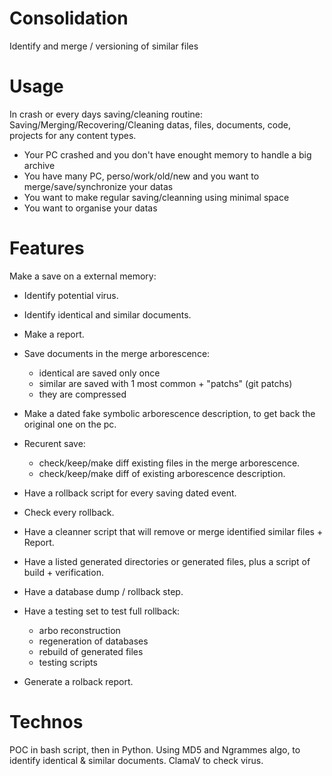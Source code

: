 # Consolidation
Identify and merge / versioning of similar files

Usage
=====
In crash or every days saving/cleaning routine:
   Saving/Merging/Recovering/Cleaning datas, files, documents, code, projects for any content types.
   
   * Your PC crashed and you don't have enought memory to handle a big archive
   * You have many PC, perso/work/old/new and you want to merge/save/synchronize your datas
   * You want to make regular saving/cleanning using minimal space
   * You want to organise your datas
   
Features
========
Make a save on a external memory:

   * Identify potential virus.
   * Identify identical and similar documents. 
   * Make a report.
   * Save documents in the merge arborescence:
      * identical are saved only once
      * similar are saved with 1 most common + "patchs" (git patchs)
      * they are compressed
   * Make a dated fake symbolic arborescence description, to get back the original one on the pc.
   
   * Recurent save: 
      * check/keep/make diff existing files in the merge arborescence. 
      * check/keep/make diff of existing arborescence description. 
   
   * Have a rollback script for every saving dated event.
   * Check every rollback.
   * Have a cleanner script that will remove or merge identified similar files + Report.
   * Have a listed generated directories or generated files, plus a script of build + verification.
   * Have a database dump / rollback step.
   * Have a testing set to test full rollback:
        * arbo reconstruction
        * regeneration of databases
        * rebuild of generated files
        * testing scripts
   * Generate a rolback report.
   
   Technos
   =======
   POC in bash script, then in Python.
   Using MD5 and Ngrammes algo, to identify identical & similar documents.
   ClamaV to check virus.

